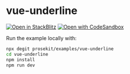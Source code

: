 # vue-underline

[![Open in StackBlitz](https://developer.stackblitz.com/img/open_in_stackblitz.svg)](https://stackblitz.com/github/prosekit/examples/tree/master/vue-underline)
[![Open with CodeSandbox](https://assets.codesandbox.io/github/button-edit-lime.svg)](https://codesandbox.io/p/sandbox/github/prosekit/examples/tree/master/vue-underline)

Run the example locally with:

```bash
npx degit prosekit/examples/vue-underline
cd vue-underline
npm install
npm run dev
```
